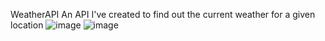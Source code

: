 WeatherAPI
An API I've created to find out the current weather for a given location
![image](https://github.com/user-attachments/assets/456aed59-1d9b-43e6-b573-c1a80f9193c9)
![image](https://github.com/user-attachments/assets/06ca0733-8854-4310-9327-b4887f6b8a55)


